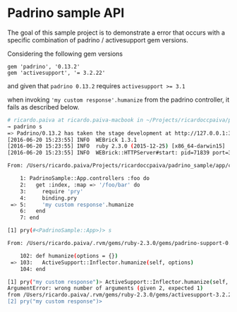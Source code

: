 # Padrino sample API
The goal of this sample project is to demonstrate a error that occurs with a specific combination of padrino / activesupport gem versions.

Considering the following gem versions 
`````
gem 'padrino', '0.13.2'
gem 'activesupport', '= 3.2.22'
``````

and given that `padrino 0.13.2` requires `activesupport >= 3.1`

when invoking `'my custom response'.humanize` from the padrino controller, it fails as described below.


``````bash
# ricardo.paiva at ricardo.paiva-macbook in ~/Projects/ricardoccpaiva/padrino_sample on git:master ● [15:23:45]
→ padrino s
=> Padrino/0.13.2 has taken the stage development at http://127.0.0.1:3000
[2016-06-20 15:23:55] INFO  WEBrick 1.3.1
[2016-06-20 15:23:55] INFO  ruby 2.3.0 (2015-12-25) [x86_64-darwin15]
[2016-06-20 15:23:55] INFO  WEBrick::HTTPServer#start: pid=71839 port=3000

From: /Users/ricardo.paiva/Projects/ricardoccpaiva/padrino_sample/app/controllers/foo_controller.rb @ line 5 self.GET /foo/bar:

    1: PadrinoSample::App.controllers :foo do
    2:   get :index, :map => '/foo/bar' do
    3:     require 'pry'
    4:     binding.pry
 => 5:     'my custom response'.humanize
    6:   end
    7: end

[1] pry(#<PadrinoSample::App>)> s

From: /Users/ricardo.paiva/.rvm/gems/ruby-2.3.0/gems/padrino-support-0.13.2/lib/padrino-support/core_ext/string/inflections.rb @ line 103 String#humanize:

    102: def humanize(options = {})
 => 103:   ActiveSupport::Inflector.humanize(self, options)
    104: end

[1] pry("my custom response")> ActiveSupport::Inflector.humanize(self, options)
ArgumentError: wrong number of arguments (given 2, expected 1)
from /Users/ricardo.paiva/.rvm/gems/ruby-2.3.0/gems/activesupport-3.2.22/lib/active_support/inflector/methods.rb:94:in `humanize'
[2] pry("my custom response")>
``````

